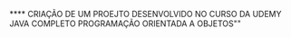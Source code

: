 **** CRIAÇÃO DE UM PROEJTO DESENVOLVIDO NO CURSO DA UDEMY JAVA COMPLETO PROGRAMAÇÃO ORIENTADA A OBJETOS""
